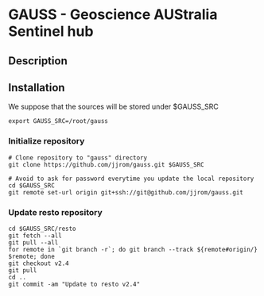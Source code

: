 # GAUSS - Geoscience AUStralia Sentinel hub

## Description

## Installation

We suppose that the sources will be stored under $GAUSS_SRC

	export GAUSS_SRC=/root/gauss

### Initialize repository

	# Clone repository to "gauss" directory
    git clone https://github.com/jjrom/gauss.git $GAUSS_SRC

    # Avoid to ask for password everytime you update the local repository
    cd $GAUSS_SRC
    git remote set-url origin git+ssh://git@github.com/jjrom/gauss.git

### Update resto repository

    cd $GAUSS_SRC/resto
    git fetch --all
    git pull --all
    for remote in `git branch -r`; do git branch --track ${remote#origin/} $remote; done
    git checkout v2.4
    git pull
    cd ..
    git commit -am "Update to resto v2.4"



